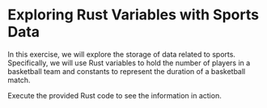 # Exploring Rust Variables with Sports Data

In this exercise, we will explore the storage of data related to sports. Specifically, we will use Rust variables to hold the number of players in a basketball team and constants to represent the duration of a basketball match.

Execute the provided Rust code to see the information in action.